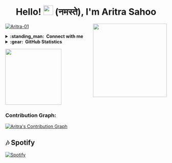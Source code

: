 <h1 align="center">Hello! <img src="https://raw.githubusercontent.com/MartinHeinz/MartinHeinz/master/wave.gif"  width="30px"> (नमस्ते), I'm Aritra Sahoo</h1> <img align='right' src="https://media.giphy.com/media/M9gbBd9nbDrOTu1Mqx/giphy.gif" width="230">
<p align="left"> <a href="https://github.com/Aritra-01"><img src="https://komarev.com/ghpvc/?username=Aritra-01&label=Profile%20views&color=0e75b6&style=flat" alt="Aritra-01" /></a> </p>

<details>
  <summary><b>:standing_man: &nbsp;Connect with me</b></summary>
  <br/>
<p align="left">
    <a href="https://t.me/AritraSpeaketh">
        <img height="35px" src="https://img.icons8.com/fluent/48/000000/telegram-app.png" />
    </a>
    <a href="https://facebook.com/aritrasahoo">
        <img height="35px" src="https://img.icons8.com/fluent/48/000000/facebook-new.png" />
    </a>
    <a href="https://instagram.com/my_name_is_aritra/">
        <img height="35px" src="https://img.icons8.com/fluent/48/000000/instagram-new.png" />
    </a>
    <a href="https://twitter.com/Aritra_001">
        <img height="35px" src="https://img.icons8.com/fluent/48/000000/twitter.png" />
    </a>
    <a href="mailto:contairockers2020@gmail.com">
        <img height="35px" src="https://img.icons8.com/color/48/000000/gmail-new.png" />
    </a>
    <a href="https://github.com/Aritra-01">
        <img height="35px" src="https://img.icons8.com/ios-filled/50/000000/github.png" />
    </a>
</p>
</details>

<details>
  <summary><b>:gear: &nbsp;GitHub Statistics</b></summary>
  <br/>
  <a href="https://github.com/Aritra-01">
    <p align="left"">
        <img height="150px" src="https://github-readme-streak-stats.herokuapp.com/?user=Aritra-01&theme=ayu-mirage&hide_border=true" />
    </p>
   </a>
</details>

  <a href="https://github.com/Aritra-01">
    <p align="left"">
        <img height="175px" src="https://github-readme-stats.vercel.app/api?username=Aritra-01&count_private=False&show_icons=true&title_color=30F229&icon_color=F2F407&text_color=F9F9F9&bg_color=1F222E&hide_border=true" /> 
    </p>
  </a> 


### Contribution Graph:

[![Aritra's Contribution Graph](https://activity-graph.herokuapp.com/graph?username=Aritra-01&bg_color=1F222E&color=F8D866&line=F85D7F&point=FFFFFF&hide_border=true)](https://github.com/Aritra-01)


## 🎶 Spotify
[![Spotify](https://spotnow.vercel.app/api/spotify)](https://open.spotify.com/user/BQBlyop4aJ6UlYinIeysukYHftZU8pEbiZIe8EVhqvPo_4txtYYTqntT0JjjRpPL-3qX_v4os6z7evoYBru087TM7lvuTTHv8W2k_NrAyQ0iqoygOV_ZzShY_Y6dCZ_YHRJPgC81P3_poqlYSxxc0B1N_Yw78cqWDe42FjQbhXyv)
